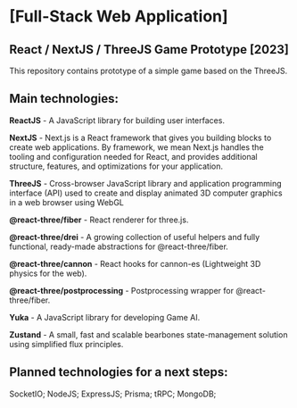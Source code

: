 # [Full-Stack Web Application]

## React / NextJS / ThreeJS Game Prototype [2023]

This repository contains prototype of a simple game based on the ThreeJS.

## Main technologies:

**ReactJS** - A JavaScript library for building user interfaces.

**NextJS** - Next.js is a React framework that gives you building blocks to create web applications. By framework, we mean Next.js handles the tooling and configuration needed for React, and provides additional structure, features, and optimizations for your application.

**ThreeJS** - Cross-browser JavaScript library and application programming interface (API) used to create and display animated 3D computer graphics in a web browser using WebGL

**@react-three/fiber** - React renderer for three.js.

**@react-three/drei** - A growing collection of useful helpers and fully functional, ready-made abstractions for @react-three/fiber. 

**@react-three/cannon** - React hooks for cannon-es (Lightweight 3D physics for the web).	

**@react-three/postprocessing** - Postprocessing wrapper for @react-three/fiber.

**Yuka** - A JavaScript library for developing Game AI.

**Zustand** - A small, fast and scalable bearbones state-management solution using simplified flux principles.

## Planned technologies for a next steps:

SocketIO; NodeJS; ExpressJS; Prisma; tRPC; MongoDB;